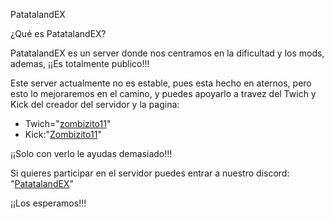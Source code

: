 <html>
	<head>
		<meta charset="utf-8">
		<title>PatatalandEX Oficial Page</title>
    <link href="../CSS/CSS.css" rel="stylesheet" type="text/css">
	</head>
	<body>
		<p class="Titulo">PatatalandEX</p>
		<p class="SubTitulo">¿Qué es PatatalandEX?</p>
		<P class="Texto">PatatalandEX es un server donde nos centramos en la dificultad y los mods, ademas, ¡¡Es totalmente publico!!!</P>
		<p><span class="Texto">Este server actualmente no es estable, pues esta hecho en aternos, pero esto lo mejoraremos en el camino, y puedes apoyarlo a travez del Twich y Kick del creador del servidor y la pagina:
	    </span>
	<ul>
	  <li class="Texto2">Twich="<a href="https://www.twitch.tv/zombizito11">zombizito11</a></span>"</li><li class="Texto3">Kick:"<a href="https://kick.com/zombizito11">Zombizito11</a>"</li></ul>
	<span class="Texto">¡¡Solo con verlo le ayudas demasiado!!!
	</p>
	</span>
	<p class="Texto">Si quieres participar en el servidor puedes entrar a nuestro discord: "<a href="https://discord.gg/bfB82xTX4D">PatatalandEX</a>"</p>
		<p class="Texto4">¡¡Los esperamos!!!</p>
	</body>
</html>
